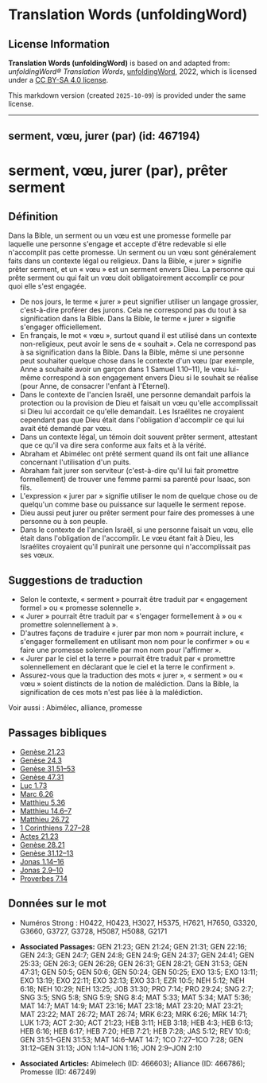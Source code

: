 # Translation Words (unfoldingWord)

## License Information

**Translation Words (unfoldingWord)** is based on and adapted from: _unfoldingWord® Translation Words_, [unfoldingWord](https://unfoldingword.org/utw), 2022, which is licensed under a [CC BY-SA 4.0 license](https://creativecommons.org/licenses/by-sa/4.0/legalcode.en).

This markdown version (created `2025-10-09`) is provided under the same license.



--------------------------------

## serment, vœu, jurer (par) (id: 467194)

serment, vœu, jurer (par), prêter serment
=========================================

Définition
----------

Dans la Bible, un serment ou un vœu est une promesse formelle par laquelle une personne s'engage et accepte d'être redevable si elle n'accomplit pas cette promesse. Un serment ou un vœu sont généralement faits dans un contexte légal ou religieux. Dans la Bible, « jurer » signifie prêter serment, et un « vœu » est un serment envers Dieu. La personne qui prête serment ou qui fait un vœu doit obligatoirement accomplir ce pour quoi elle s'est engagée.

* De nos jours, le terme « jurer » peut signifier utiliser un langage grossier, c'est\-à\-dire proférer des jurons. Cela ne correspond pas du tout à sa signification dans la Bible. Dans la Bible, le terme « jurer » signifie s'engager officiellement.
* En français, le mot « vœu », surtout quand il est utilisé dans un contexte non\-religieux, peut avoir le sens de « souhait ». Cela ne correspond pas à sa signification dans la Bible. Dans la Bible, même si une personne peut souhaiter quelque chose dans le contexte d'un vœu (par exemple, Anne a souhaité avoir un garçon dans 1 Samuel 1\.10–11\), le vœu lui\-même correspond à son engagement envers Dieu si le souhait se réalise (pour Anne, de consacrer l'enfant à l'Éternel).
* Dans le contexte de l'ancien Israël, une personne demandait parfois la protection ou la provision de Dieu et faisait un vœu qu'elle accomplissait si Dieu lui accordait ce qu'elle demandait. Les Israélites ne croyaient cependant pas que Dieu était dans l'obligation d'accomplir ce qui lui avait été demandé par vœu.
* Dans un contexte légal, un témoin doit souvent prêter serment, attestant que ce qu'il va dire sera conforme aux faits et à la vérité.
* Abraham et Abimélec ont prêté serment quand ils ont fait une alliance concernant l'utilisation d'un puits.
* Abraham fait jurer son serviteur (c'est\-à\-dire qu'il lui fait promettre formellement) de trouver une femme parmi sa parenté pour Isaac, son fils.
* L'expression « jurer par » signifie utiliser le nom de quelque chose ou de quelqu'un comme base ou puissance sur laquelle le serment repose.
* Dieu aussi peut jurer ou prêter serment pour faire des promesses à une personne ou à son peuple.
* Dans le contexte de l'ancien Israël, si une personne faisait un vœu, elle était dans l'obligation de l'accomplir. Le vœu étant fait à Dieu, les Israélites croyaient qu'il punirait une personne qui n'accomplissait pas ses vœux.

Suggestions de traduction
-------------------------

* Selon le contexte, « serment » pourrait être traduit par « engagement formel » ou « promesse solennelle ».
* « Jurer » pourrait être traduit par « s'engager formellement à » ou « promettre solennellement à ».
* D'autres façons de traduire « jurer par mon nom » pourrait inclure, « s'engager formellement en utilisant mon nom pour le confirmer » ou « faire une promesse solennelle par mon nom pour l'affirmer ».
* « Jurer par le ciel et la terre » pourrait être traduit par « promettre solennellement en déclarant que le ciel et la terre le confirment ».
* Assurez\-vous que la traduction des mots « jurer », « serment » ou « vœu » soient distincts de la notion de malédiction. Dans la Bible, la signification de ces mots n'est pas liée à la malédiction.

Voir aussi : Abimélec, alliance, promesse

Passages bibliques
------------------

* [Genèse 21\.23](https://ref.ly/Gen21:23)
* [Genèse 24\.3](https://ref.ly/Gen24:3)
* [Genèse 31\.51–53](https://ref.ly/Gen31:51-Gen31:53)
* [Genèse 47\.31](https://ref.ly/Gen47:31)
* [Luc 1\.73](https://ref.ly/Luke1:73)
* [Marc 6\.26](https://ref.ly/Mark6:26)
* [Matthieu 5\.36](https://ref.ly/Matt5:36)
* [Matthieu 14\.6–7](https://ref.ly/Matt14:6-Matt14:7)
* [Matthieu 26\.72](https://ref.ly/Matt26:72)
* [1 Corinthiens 7\.27–28](https://ref.ly/1Cor7:27-1Cor7:28)
* [Actes 21\.23](https://ref.ly/Acts21:23)
* [Genèse 28\.21](https://ref.ly/Gen28:21)
* [Genèse 31\.12–13](https://ref.ly/Gen31:12-Gen31:13)
* [Jonas 1\.14–16](https://ref.ly/Jonah1:14-Jonah1:16)
* [Jonas 2\.9–10](https://ref.ly/Jonah2:9-Jonah2:10)
* [Proverbes 7\.14](https://ref.ly/Prov7:14)

Données sur le mot
------------------

* Numéros Strong : H0422, H0423, H3027, H5375, H7621, H7650, G3320, G3660, G3727, G3728, H5087, H5088, G2171

* **Associated Passages:** GEN 21:23; GEN 21:24; GEN 21:31; GEN 22:16; GEN 24:3; GEN 24:7; GEN 24:8; GEN 24:9; GEN 24:37; GEN 24:41; GEN 25:33; GEN 26:3; GEN 26:28; GEN 26:31; GEN 28:21; GEN 31:53; GEN 47:31; GEN 50:5; GEN 50:6; GEN 50:24; GEN 50:25; EXO 13:5; EXO 13:11; EXO 13:19; EXO 22:11; EXO 32:13; EXO 33:1; EZR 10:5; NEH 5:12; NEH 6:18; NEH 10:29; NEH 13:25; JOB 31:30; PRO 7:14; PRO 29:24; SNG 2:7; SNG 3:5; SNG 5:8; SNG 5:9; SNG 8:4; MAT 5:33; MAT 5:34; MAT 5:36; MAT 14:7; MAT 14:9; MAT 23:16; MAT 23:18; MAT 23:20; MAT 23:21; MAT 23:22; MAT 26:72; MAT 26:74; MRK 6:23; MRK 6:26; MRK 14:71; LUK 1:73; ACT 2:30; ACT 21:23; HEB 3:11; HEB 3:18; HEB 4:3; HEB 6:13; HEB 6:16; HEB 6:17; HEB 7:20; HEB 7:21; HEB 7:28; JAS 5:12; REV 10:6; GEN 31:51–GEN 31:53; MAT 14:6–MAT 14:7; 1CO 7:27–1CO 7:28; GEN 31:12–GEN 31:13; JON 1:14–JON 1:16; JON 2:9–JON 2:10
* **Associated Articles:** Abimelech (ID: 466603); Alliance (ID: 466786); Promesse (ID: 467249)

